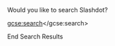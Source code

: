 <html>

<head>

<title>

Slashdot API Demo

</title>

<body>

<div1>Would you like to search Slashdot?</div1>

<script>
  (function() {
    var cx = '006515366343113216417:we23l6x4uuy';
    var gcse = document.createElement('script');
    gcse.type = 'text/javascript';
    gcse.async = true;
    gcse.src = 'https://cse.google.com/cse.js?cx=' + cx;
    var s = document.getElementsByTagName('script')[0];
    s.parentNode.insertBefore(gcse, s);
  })();
</script>
<gcse:search></gcse:search>

<div2> End Search Results</div2>

</body>

</html>
